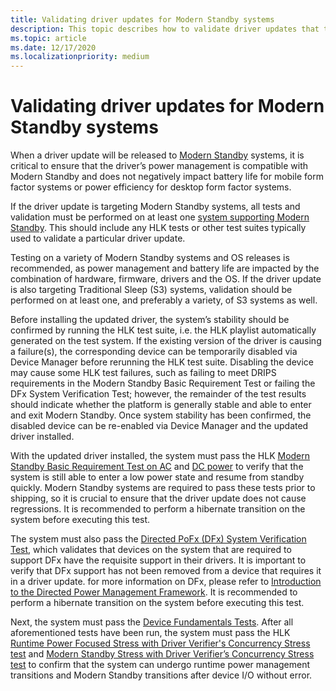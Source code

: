 ```yaml
---
title: Validating driver updates for Modern Standby systems
description: This topic describes how to validate driver updates that target Modern Standby systems.
ms.topic: article
ms.date: 12/17/2020
ms.localizationpriority: medium
---
```


# Validating driver updates for Modern Standby systems 

When a driver update will be released to [Modern Standby](https://docs.microsoft.com/en-us/windows-hardware/design/device-experiences/modern-standby-basic-test-scenarios) systems, it is critical to ensure that the driver’s power management is compatible with Modern Standby and does not negatively impact battery life for mobile form factor systems or power efficiency for desktop form factor systems. 

If the driver update is targeting Modern Standby systems, all tests and validation must be performed on at least one [system supporting Modern Standby](https://docs.microsoft.com/en-us/windows-hardware/design/device-experiences/overview-of-modern-standby-validation#verifying-if-a-system-is-modern-standby-capable). This should include any HLK tests or other test suites typically used to validate a particular driver update. 

Testing on a variety of Modern Standby systems and OS releases is recommended, as power management and battery life are impacted by the combination of hardware, firmware, drivers and the OS. If the driver update is also targeting Traditional Sleep (S3) systems, validation should be performed on at least one, and preferably a variety, of S3 systems as well. 

Before installing the updated driver, the system’s stability should be confirmed by running the HLK test suite, i.e. the HLK playlist automatically generated on the test system. If the existing version of the driver is causing a failure(s), the corresponding device can be temporarily disabled via Device Manager before rerunning the HLK test suite. Disabling the device may cause some HLK test failures, such as failing to meet DRIPS requirements in the Modern Standby Basic Requirement Test or failing the DFx System Verification Test; however, the remainder of the test results should indicate whether the platform is generally stable and able to enter and exit Modern Standby. Once system stability has been confirmed, the disabled device can be re-enabled via Device Manager and the updated driver installed. 

With the updated driver installed, the system must pass the HLK [Modern Standby Basic Requirement Test on AC](https://docs.microsoft.com/en-us/windows-hardware/test/hlk/testref/c0c51f07-5b17-4b26-a7ce-bfc9e7611dac) and [DC power](https://docs.microsoft.com/en-us/windows-hardware/test/hlk/testref/c0c51f07-5b17-4b26-a7ce-bfc9e7611ddc) to verify that the system is still able to enter a low power state and resume from standby quickly. Modern Standby systems are required to pass these tests prior to shipping, so it is crucial to ensure that the driver update does not cause regressions. It is recommended to perform a hibernate transition on the system before executing this test.

The system must also pass the [Directed PoFx (DFx) System Verification Test](https://docs.microsoft.com/en-us/windows-hardware/test/hlk/testref/def16163-9118-4d4a-b559-37873befa12e), which validates that devices on the system that are required to support DFx have the requisite support in their drivers. It is important to verify that DFx support has not been removed from a device that requires it in a driver update. for more information on DFx, please refer to [Introduction to the Directed Power Management Framework](https://docs.microsoft.com/en-us/windows-hardware/drivers/kernel/introduction-to-the-directed-power-management-framework). It is recommended to perform a hibernate transition on the system before executing this test.

Next, the system must pass the [Device Fundamentals Tests](https://docs.microsoft.com/en-us/windows-hardware/drivers/devtest/device-fundamentals-tests). After all aforementioned tests have been run, the system must pass the HLK [Runtime Power Focused Stress with Driver Verifier's Concurrency Stress test](https://docs.microsoft.com/en-us/windows-hardware/test/hlk/testref/dfa7f945-7b63-4693-a555-0f38f33c971c) and [Modern Standby Stress with Driver Verifier’s Concurrency Stress test](https://docs.microsoft.com/en-us/windows-hardware/test/hlk/testref/ae264d13-307b-452b-b5fc-4d9098ea22f1) to confirm that the system can undergo runtime power management transitions and Modern Standby transitions after device I/O without error. 
